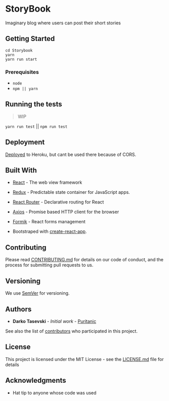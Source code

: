 # StoryBook

Imaginary blog where users can post their short stories

## Getting Started

```shell
cd Storybook
yarn
yarn run start
```

### Prerequisites

-   `node`
-   `npm || yarn`

## Running the tests

> WIP

`yarn run test` || `npm run test`

## Deployment

[Deployed](https://sc-story-book.herokuapp.com/) to Heroku, but cant be used there because of CORS.

## Built With

-   [React](reactjs.org) - The web view framework
-   [Redux](https://redux.js.org/) - Predictable state container for JavaScript apps.
-   [React Router](https://github.com/ReactTraining/react-router) - Declarative routing for React
-   [Axios](https://github.com/axios/axios) - Promise based HTTP client for the browser
-   [Formik](https://github.com/jaredpalmer/formik) - React forms management

-   Bootstraped with [create-react-app](https://github.com/facebook/create-react-app).

## Contributing

Please read [CONTRIBUTING.md](CONTRIBUTING.md) for details on our code of conduct, and the process for submitting pull requests to us.

## Versioning

We use [SemVer](http://semver.org/) for versioning.

## Authors

-   **Darko Tasevski** - _Initial work_ - [Puritanic](https://github.com/Puritanic)

See also the list of [contributors](CONTRIBUTORS.md) who participated in this project.

## License

This project is licensed under the MIT License - see the [LICENSE.md](LICENSE.md) file for details

## Acknowledgments

-   Hat tip to anyone whose code was used
